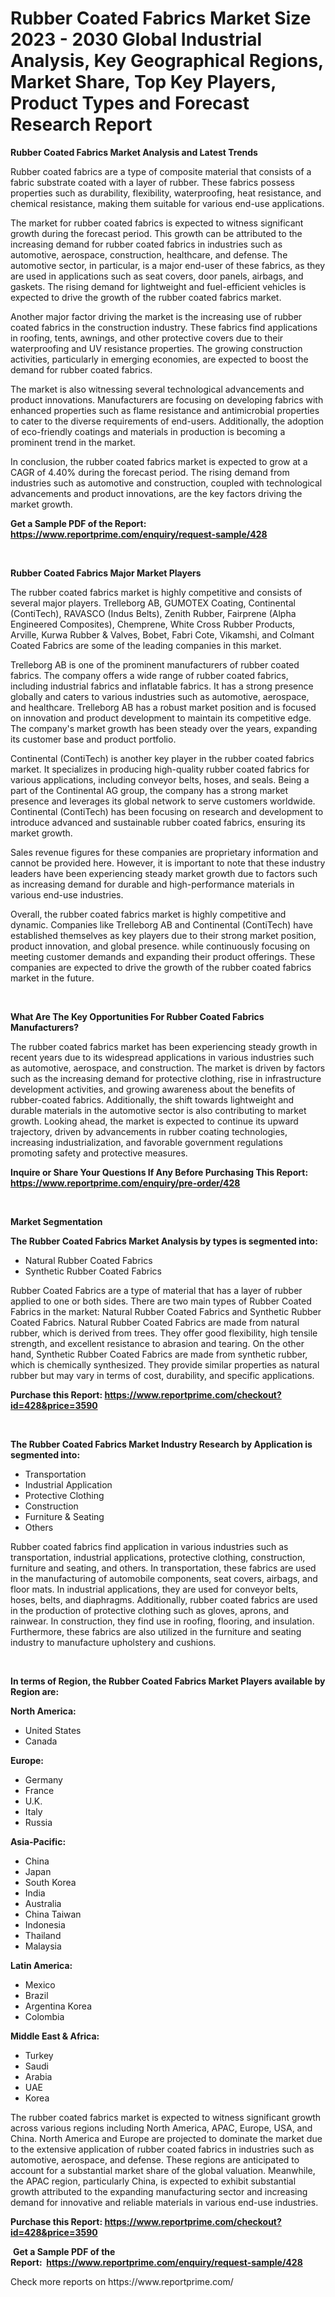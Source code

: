 <p><h1>Rubber Coated Fabrics Market Size 2023 - 2030 Global Industrial Analysis, Key Geographical Regions, Market Share, Top Key Players, Product Types and Forecast Research Report</h1></p><p><strong>Rubber Coated Fabrics Market Analysis and Latest Trends</strong></p>
<p><p>Rubber coated fabrics are a type of composite material that consists of a fabric substrate coated with a layer of rubber. These fabrics possess properties such as durability, flexibility, waterproofing, heat resistance, and chemical resistance, making them suitable for various end-use applications.</p><p>The market for rubber coated fabrics is expected to witness significant growth during the forecast period. This growth can be attributed to the increasing demand for rubber coated fabrics in industries such as automotive, aerospace, construction, healthcare, and defense. The automotive sector, in particular, is a major end-user of these fabrics, as they are used in applications such as seat covers, door panels, airbags, and gaskets. The rising demand for lightweight and fuel-efficient vehicles is expected to drive the growth of the rubber coated fabrics market.</p><p>Another major factor driving the market is the increasing use of rubber coated fabrics in the construction industry. These fabrics find applications in roofing, tents, awnings, and other protective covers due to their waterproofing and UV resistance properties. The growing construction activities, particularly in emerging economies, are expected to boost the demand for rubber coated fabrics.</p><p>The market is also witnessing several technological advancements and product innovations. Manufacturers are focusing on developing fabrics with enhanced properties such as flame resistance and antimicrobial properties to cater to the diverse requirements of end-users. Additionally, the adoption of eco-friendly coatings and materials in production is becoming a prominent trend in the market.</p><p>In conclusion, the rubber coated fabrics market is expected to grow at a CAGR of 4.40% during the forecast period. The rising demand from industries such as automotive and construction, coupled with technological advancements and product innovations, are the key factors driving the market growth.</p></p>
<p><strong>Get a Sample PDF of the Report:&nbsp; <a href="https://www.reportprime.com/enquiry/request-sample/428">https://www.reportprime.com/enquiry/request-sample/428</a></strong></p>
<p>&nbsp;</p>
<p><strong>Rubber Coated Fabrics Major Market Players</strong></p>
<p><p>The rubber coated fabrics market is highly competitive and consists of several major players. Trelleborg AB, GUMOTEX Coating, Continental (ContiTech), RAVASCO (Indus Belts), Zenith Rubber, Fairprene (Alpha Engineered Composites), Chemprene, White Cross Rubber Products, Arville, Kurwa Rubber & Valves, Bobet, Fabri Cote, Vikamshi, and Colmant Coated Fabrics are some of the leading companies in this market.</p><p>Trelleborg AB is one of the prominent manufacturers of rubber coated fabrics. The company offers a wide range of rubber coated fabrics, including industrial fabrics and inflatable fabrics. It has a strong presence globally and caters to various industries such as automotive, aerospace, and healthcare. Trelleborg AB has a robust market position and is focused on innovation and product development to maintain its competitive edge. The company's market growth has been steady over the years, expanding its customer base and product portfolio.</p><p>Continental (ContiTech) is another key player in the rubber coated fabrics market. It specializes in producing high-quality rubber coated fabrics for various applications, including conveyor belts, hoses, and seals. Being a part of the Continental AG group, the company has a strong market presence and leverages its global network to serve customers worldwide. Continental (ContiTech) has been focusing on research and development to introduce advanced and sustainable rubber coated fabrics, ensuring its market growth.</p><p>Sales revenue figures for these companies are proprietary information and cannot be provided here. However, it is important to note that these industry leaders have been experiencing steady market growth due to factors such as increasing demand for durable and high-performance materials in various end-use industries.</p><p>Overall, the rubber coated fabrics market is highly competitive and dynamic. Companies like Trelleborg AB and Continental (ContiTech) have established themselves as key players due to their strong market position, product innovation, and global presence. while continuously focusing on meeting customer demands and expanding their product offerings. These companies are expected to drive the growth of the rubber coated fabrics market in the future.</p></p>
<p>&nbsp;</p>
<p><strong>What Are The Key Opportunities For Rubber Coated Fabrics Manufacturers?</strong></p>
<p><p>The rubber coated fabrics market has been experiencing steady growth in recent years due to its widespread applications in various industries such as automotive, aerospace, and construction. The market is driven by factors such as the increasing demand for protective clothing, rise in infrastructure development activities, and growing awareness about the benefits of rubber-coated fabrics. Additionally, the shift towards lightweight and durable materials in the automotive sector is also contributing to market growth. Looking ahead, the market is expected to continue its upward trajectory, driven by advancements in rubber coating technologies, increasing industrialization, and favorable government regulations promoting safety and protective measures.</p></p>
<p><strong>Inquire or Share Your Questions If Any Before Purchasing This Report: <a href="https://www.reportprime.com/enquiry/pre-order/428">https://www.reportprime.com/enquiry/pre-order/428</a></strong></p>
<p>&nbsp;</p>
<p><strong>Market Segmentation</strong></p>
<p><strong>The Rubber Coated Fabrics Market Analysis by types is segmented into:</strong></p>
<p><ul><li>Natural Rubber Coated Fabrics</li><li>Synthetic Rubber Coated Fabrics</li></ul></p>
<p><p>Rubber Coated Fabrics are a type of material that has a layer of rubber applied to one or both sides. There are two main types of Rubber Coated Fabrics in the market: Natural Rubber Coated Fabrics and Synthetic Rubber Coated Fabrics. Natural Rubber Coated Fabrics are made from natural rubber, which is derived from trees. They offer good flexibility, high tensile strength, and excellent resistance to abrasion and tearing. On the other hand, Synthetic Rubber Coated Fabrics are made from synthetic rubber, which is chemically synthesized. They provide similar properties as natural rubber but may vary in terms of cost, durability, and specific applications.</p></p>
<p><strong>Purchase this Report:&nbsp;<a href="https://www.reportprime.com/checkout?id=428&price=3590">https://www.reportprime.com/checkout?id=428&price=3590</a></strong></p>
<p>&nbsp;</p>
<p><strong>The Rubber Coated Fabrics Market Industry Research by Application is segmented into:</strong></p>
<p><ul><li>Transportation</li><li>Industrial Application</li><li>Protective Clothing</li><li>Construction</li><li>Furniture & Seating</li><li>Others</li></ul></p>
<p><p>Rubber coated fabrics find application in various industries such as transportation, industrial applications, protective clothing, construction, furniture and seating, and others. In transportation, these fabrics are used in the manufacturing of automobile components, seat covers, airbags, and floor mats. In industrial applications, they are used for conveyor belts, hoses, belts, and diaphragms. Additionally, rubber coated fabrics are used in the production of protective clothing such as gloves, aprons, and rainwear. In construction, they find use in roofing, flooring, and insulation. Furthermore, these fabrics are also utilized in the furniture and seating industry to manufacture upholstery and cushions.</p></p>
<p>&nbsp;</p>
<p><strong>In terms of Region, the Rubber Coated Fabrics Market Players available by Region are:</strong></p>
<p>
    <p> <strong> North America: </strong>
        <ul>
            <li>United States</li>
            <li>Canada</li>
        </ul>
        </p> 
    <p> <strong> Europe: </strong>
        <ul>
            <li>Germany</li>
            <li>France</li>
            <li>U.K.</li>
            <li>Italy</li>
            <li>Russia</li>
        </ul>
        </p> 
    <p> <strong> Asia-Pacific: </strong>
        <ul>
            <li>China</li>
            <li>Japan</li>
            <li>South Korea</li>
            <li>India</li>
            <li>Australia</li>
            <li>China Taiwan</li>
            <li>Indonesia</li>
            <li>Thailand</li>
            <li>Malaysia</li>
        </ul>
        </p> 
    <p> <strong> Latin America: </strong>
        <ul>
            <li>Mexico</li>
            <li>Brazil</li>
            <li>Argentina Korea</li>
            <li>Colombia</li>
        </ul>
        </p> 
    <p> <strong> Middle East & Africa: </strong>
        <ul>
            <li>Turkey</li>
            <li>Saudi</li>
            <li>Arabia</li>
            <li>UAE</li>
            <li>Korea</li>
        </ul>
    </p>
    </p>
<p><p>The rubber coated fabrics market is expected to witness significant growth across various regions including North America, APAC, Europe, USA, and China. North America and Europe are projected to dominate the market due to the extensive application of rubber coated fabrics in industries such as automotive, aerospace, and defense. These regions are anticipated to account for a substantial market share of the global valuation. Meanwhile, the APAC region, particularly China, is expected to exhibit substantial growth attributed to the expanding manufacturing sector and increasing demand for innovative and reliable materials in various end-use industries.</p></p>
<p><strong>Purchase this Report: <a href="https://www.reportprime.com/checkout?id=428&price=3590">https://www.reportprime.com/checkout?id=428&price=3590</a></strong></p>
<p>&nbsp;<strong>Get a Sample PDF of the Report:&nbsp;&nbsp;<a href="https://www.reportprime.com/enquiry/request-sample/428">https://www.reportprime.com/enquiry/request-sample/428</a></strong></p>
<p><strong></strong></p>
<p>Check more reports on https://www.reportprime.com/</p>